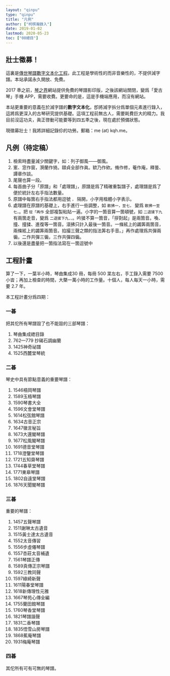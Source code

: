 ```yaml
---
layout: "qinpu"
type: "qinpu"
title: "凡例"
author: ["柯棋瀚錄入"]
date: 2019-01-02
lastmod: 2020-05-23
toc: ["00總目"]
---
```


## 壯士徵募！

這裏是<u>傳世琴譜數字文本化工程</u>。此工程是學術性的而非音樂性的，不提供減字譜。本站承諾永久開放、免費。

2017 秊之前，<u>琴之界</u>網站提供免費的琴譜影印版，之後該網站關閉，變爲「愛古琴」手機 APP，需要收費。更要命的是，這是手機端應用，而沒有網站。

本站更重要的意義在於減字譜的**數字文本化**，卽將減字拆分爲單個元素進行錄入，這將爲更深入的古琴研究提供基礎。這項工程前無古人，需要耗費巨大的精力。我目前沒這功夫，眞正啓動可能要等到四五秊之後，現在處於預備狀態。

現徵募壯士！我將詳細記錄伱的功勞。郵箱：me (at) kqh.me。

## 凡例（待定稿）

1. 檢索時盡量減少關鍵字，如：列子御風——御風。
2. 窻、窓作窗，漪蘭作猗。頤貞全部作眞。欵乃作欸。脩作修，菴作庵，釋曇、譚章作談。
3. 尾聲也算一段。
4. 每首曲子分「原譜」和「處理譜」，原譜是爲了精確重製譜子，處理譜是爲了便於統計左右手指法數量。
5. 原譜中每箇右手指法都用逗號 `，` 隔開，小字用楷體小字表示。
6. 處理譜在原譜的基礎上，右手進行一些調整，如 `散拂一，至七，` 變爲 `散拂一至七，`。把 `從「再作` 全部複製粘貼一遍。小字的一箇音算一箇頓號，如 `二退猱下九` 有兩箇走音，變爲 `二退猱下九、、`。吟猱不算一箇音，「拶對起」是兩箇音。喚、撞、撞猱、進復等一箇音。滾拂只計入最後一箇音。一條絃上的蠲筭兩箇音，兩條絃上的蠲筭兩箇音。掐撮三聲之類的指法筭右手音。」再作處理爲共彈兩徧，二作共彈三徧，三作共彈四徧。
7. 以後還是盡量把一箇指法寫在一箇逗號中

## 工程計畫

算了一下，一葉半小時，<v>琴曲集成</v>30 冊，每冊 500 枼左右，手工錄入需要 7500 小旹；再加上檢查的時間，大槩一萬小時的工作量。十個人，每人每天一小時，需要 2.7 年。

本工程計畫分爲四期：

### 一㫷

把其佗所有琴譜毀了也不能毀的三部琴譜：

1. <v>琴曲集成</v>緫目錄
2. 762—779 抄<v>碣石調幽蘭</v>
3. 1425<v>神奇祕譜</v>
4. 1525<v>西麓堂琴統</v>

### 二㫷

琴史中具有節點意義的重要琴譜：

1. 1546<v>梧岡琴譜</v>
2. 1589<v>玉梧琴譜</v>
3. 1590<v>琴書大全</v>
4. 1596<v>文會堂琴譜</v>
5. 1614<v>松弦館琴譜</v>
6. 1634<v>古音正宗</v>
7. 1647<v>徽言秘旨</v>
8. 1673<v>大還閣琴譜</v>
9. 1677<v>松風閣琴譜</v>
10. 1691<v>德音堂琴譜</v>
11. 1718<v>澄鑒堂琴譜</v>
12. 1721<v>五知齋琴譜</v>
13. 1744<v>春草堂琴譜</v>
14. 1771<v>東皋琴譜</v>
15. 1802<v>自遠堂琴譜</v>
16. 1876<v>天聞閣琴譜</v>

### 三㫷

重要的琴譜：

1. 1457<v>五聲琴譜</v>
2. 1511<v>謝琳太古遺音</v>
3. 1515<v>黃士達太古遺音</v>
4. 1552<v>太音傳習</v>
5. 1556<v>步虛僊琴譜</v>
6. 1557<v>杏莊太音補遺</v>
7. 1561<v>琴譜正傳</v>
8. 1589<v>真傳正宗琴譜</v>
9. 1592<v>三教同聲</v>
10. 1597<v>綠綺新聲</v>
11. 1611<v>陽春堂琴譜</v>
12. 1618<v>新傳理性元雅</v>
13. 1667<v>琴苑心傳全編</v>
14. 1755<v>蘭田館琴譜</v>
15. 1760<v>琴香堂琴譜</v>
16. 1821<v>琴譜諧聲</v>
17. 1831<v>二香琴譜</v>
18. 1835<v>悟雪山房琴譜</v>
19. 1868<v>蕉庵琴譜</v>
20. 1931<v>梅庵琴譜</v>

### 四㫷

其佗所有可有可無的琴譜。
